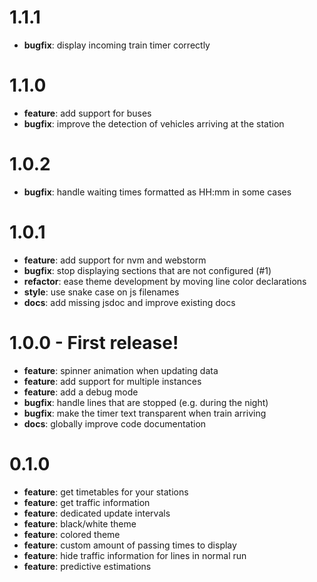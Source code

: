 # 1.1.1

- **bugfix**: display incoming train timer correctly

# 1.1.0

- **feature**: add support for buses
- **bugfix**: improve the detection of vehicles arriving at the station

# 1.0.2

- **bugfix**: handle waiting times formatted as HH:mm in some cases

# 1.0.1

- **feature**: add support for nvm and webstorm
- **bugfix**: stop displaying sections that are not configured (#1)
- **refactor**: ease theme development by moving line color declarations
- **style**: use snake case on js filenames
- **docs**: add missing jsdoc and improve existing docs

# 1.0.0 - First release!

- **feature**: spinner animation when updating data
- **feature**: add support for multiple instances
- **feature**: add a debug mode
- **bugfix**: handle lines that are stopped (e.g. during the night)
- **bugfix**: make the timer text transparent when train arriving
- **docs**: globally improve code documentation

# 0.1.0

- **feature**: get timetables for your stations
- **feature**: get traffic information
- **feature**: dedicated update intervals
- **feature**: black/white theme
- **feature**: colored theme
- **feature**: custom amount of passing times to display
- **feature**: hide traffic information for lines in normal run
- **feature**: predictive estimations
